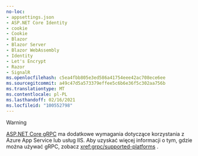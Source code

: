 ```yaml
---
no-loc:
- appsettings.json
- ASP.NET Core Identity
- cookie
- Cookie
- Blazor
- Blazor Server
- Blazor WebAssembly
- Identity
- Let's Encrypt
- Razor
- SignalR
ms.openlocfilehash: c5ea4fbb805e3ed586a41754eee42ac708ece6ee
ms.sourcegitcommit: a49c47d5a573379effee5c6b6e36f5c302aa756b
ms.translationtype: MT
ms.contentlocale: pl-PL
ms.lasthandoff: 02/16/2021
ms.locfileid: "100552798"
---
```

> [!WARNING]
> [ASP.NET Core gRPC](xref:grpc/index) ma dodatkowe wymagania dotyczące korzystania z Azure App Service lub usług IIS. Aby uzyskać więcej informacji o tym, gdzie można używać gRPC, zobacz <xref:grpc/supported-platforms> .
